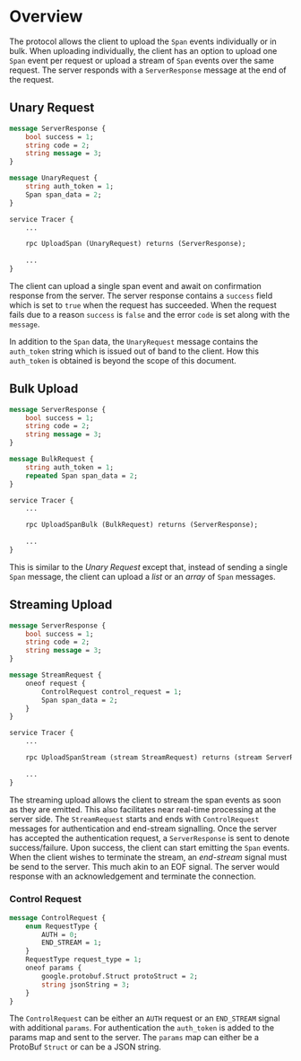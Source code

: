 # Overview

The protocol allows the client to upload the `Span` events individually or in bulk. When uploading individually, the client has an option to upload one `Span` event per request or upload a stream of `Span` events over the same request. The server responds with a `ServerResponse` message at the end of the request.

## Unary Request

```protobuf
message ServerResponse {
    bool success = 1;
    string code = 2;
    string message = 3;
}

message UnaryRequest {
    string auth_token = 1;
    Span span_data = 2;
}

service Tracer {
    ...

    rpc UploadSpan (UnaryRequest) returns (ServerResponse);
    
    ...
}
```

The client can upload a single span event and await on confirmation response from the server. The server response contains a `success` field which is set to `true` when the request has succeeded. When the request fails due to a reason `success` is `false` and the error `code` is set along with the `message`.

In addition to the `Span` data, the `UnaryRequest` message contains the `auth_token` string which is issued out of band to the client. How this `auth_token` is obtained is beyond the scope of this document.

## Bulk Upload

```protobuf
message ServerResponse {
    bool success = 1;
    string code = 2;
    string message = 3;
}

message BulkRequest {
    string auth_token = 1;
    repeated Span span_data = 2;
}

service Tracer {
    ...

    rpc UploadSpanBulk (BulkRequest) returns (ServerResponse);
    
    ...
}
```

This is similar to the _Unary Request_ except that, instead of sending a single `Span` message, the client can upload a _list_ or an _array_ of `Span` messages.

## Streaming Upload

```protobuf
message ServerResponse {
    bool success = 1;
    string code = 2;
    string message = 3;
}

message StreamRequest {
    oneof request {
        ControlRequest control_request = 1;
        Span span_data = 2;
    }
}

service Tracer {
    ...

    rpc UploadSpanStream (stream StreamRequest) returns (stream ServerResponse);
    
    ...
}
```

The streaming upload allows the client to stream the span events as soon as they are emitted. This also facilitates near real-time processing at the server side. The `StreamRequest` starts and ends with `ControlRequest` messages for authentication and end-stream signalling. Once the server has accepted the authentication request, a `ServerResponse` is sent to denote success/failure. Upon success, the client can start emitting the `Span` events. When the client wishes to terminate the stream, an _end-stream_ signal must be send to the server. This much akin to an EOF signal. The server would response with an acknowledgement and terminate the connection.

### Control Request

```protobuf
message ControlRequest {
    enum RequestType {
        AUTH = 0;
        END_STREAM = 1;
    }
    RequestType request_type = 1;
    oneof params {
        google.protobuf.Struct protoStruct = 2;
        string jsonString = 3;
    }
}
```

The `ControlRequest` can be either an `AUTH` request or an `END_STREAM` signal with additional `params`. For authentication the `auth_token` is added to the params map and sent to the server. The `params` map can either be a ProtoBuf `Struct` or can be a JSON string.